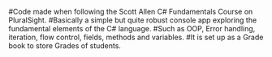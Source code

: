 #Code made when following the Scott Allen C# Fundamentals Course on PluralSight. 
#Basically a simple but quite robust console app exploring the fundamental elements of the C# language. 
#Such as OOP, Error handling, iteration, flow control, fields, methods and variables. 
#It is set up as a Grade book to store Grades of students. 